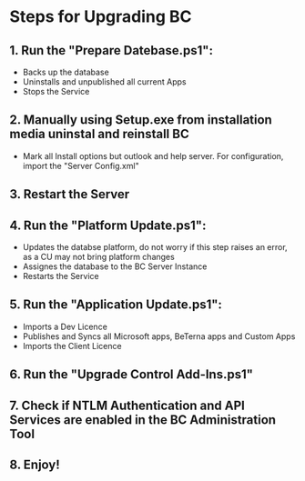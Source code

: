 # Steps for Upgrading BC
## 1. Run the "Prepare Datebase.ps1":
 - Backs up the database
 - Uninstalls and unpublished all current Apps
 - Stops the Service

## 2. Manually using Setup.exe from installation media uninstal and reinstall BC 
 - Mark all Install options but outlook and help server. For configuration, import the "Server Config.xml"

## 3. Restart the Server
## 4. Run the "Platform Update.ps1":
 - Updates the databse platform, do not worry if this step raises an error, as a CU may not bring platform changes
 - Assignes the database to the BC Server Instance
 - Restarts the Service

## 5. Run the "Application Update.ps1":
 - Imports a Dev Licence
 - Publishes and Syncs all Microsoft apps, BeTerna apps and Custom Apps
 - Imports the Client Licence

## 6. Run the "Upgrade Control Add-Ins.ps1"

## 7. Check if NTLM Authentication and API Services are enabled in the BC Administration Tool
## 8. Enjoy!
